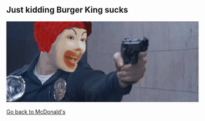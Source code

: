 ## Just kidding Burger King sucks

![](image/bk.gif)

[Go back to McDonald's](https://github.com/krosswick/Markdown/blob/master/README.md)
